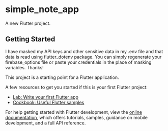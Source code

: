 # simple_note_app

A new Flutter project.

## Getting Started

I have masked my API keys and other sensitive data in my .env file and that data is read using flutter_dotenv package. You can simply regenerate your firebase_options file or paste your credentials in the place of masking variables. Thanks!

This project is a starting point for a Flutter application.

A few resources to get you started if this is your first Flutter project:

- [Lab: Write your first Flutter app](https://docs.flutter.dev/get-started/codelab)
- [Cookbook: Useful Flutter samples](https://docs.flutter.dev/cookbook)

For help getting started with Flutter development, view the
[online documentation](https://docs.flutter.dev/), which offers tutorials,
samples, guidance on mobile development, and a full API reference.
